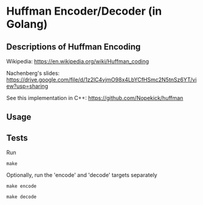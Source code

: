 # Huffman Encoder/Decoder (in Golang)

## Descriptions of Huffman Encoding

Wikipedia: https://en.wikipedia.org/wiki/Huffman_coding

Nachenberg's slides: https://drive.google.com/file/d/1z2lC4vjmO98x4LbYCfHSmc2N5tnSz6YT/view?usp=sharing

See this implementation in C++: https://github.com/Nopekick/huffman 

## Usage



## Tests 

Run
```
make
```
Optionally, run the 'encode' and 'decode' targets separately
```
make encode
```
```
make decode
```